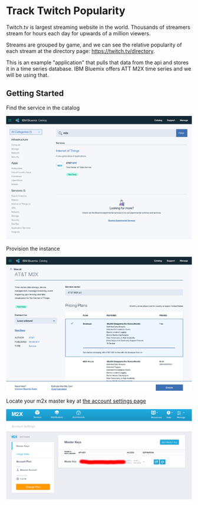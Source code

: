 Track Twitch Popularity
=======================


Twitch.tv is largest streaming website in the world. Thousands of streamers stream for hours each day for upwards of a million viewers.

Streams are grouped by game, and we can see the relative popularity of each stream at the directory page: https://twitch.tv/directory.

This is an example "application" that pulls that data from the api and stores it in a time series database. IBM Bluemix offers ATT M2X time series and we will be using that.


Getting Started
---------------


Find the service in the catalog

![Find the service in the catalog](provision_m2x.png)

Provision the instance

![Provision the instance](provision_m2x_2.png)

Locate your m2x master key at [the account settings page](https://m2x.att.com/account)

![Locate your m2x master key](m2x_master_key.png)



